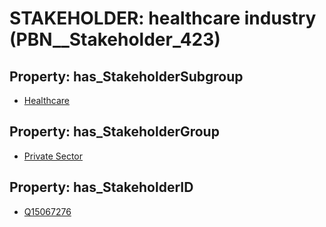 # STAKEHOLDER: __healthcare industry__ (PBN__Stakeholder_423)

## Property: has_StakeholderSubgroup

* [Healthcare](PBN__StakeholderSubgroup_48)

## Property: has_StakeholderGroup

* [Private Sector](PBN__StakeholderGroup_5)

## Property: has_StakeholderID

* [Q15067276](Q15067276)


